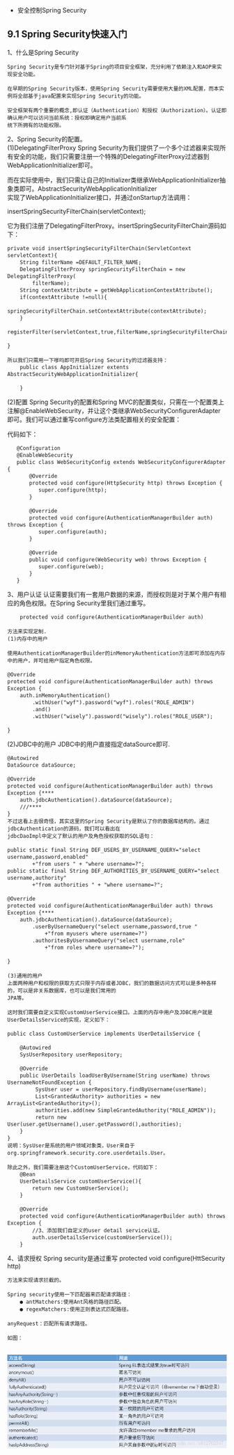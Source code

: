 * 安全控制Spring Security

9.1 Spring Security快速入门
--------------------------

 1、什么是Spring Security
    
    Spring Security是专门针对基于Spring的项目安全框架，充分利用了依赖注入和AOP来实现安全功能。
    
    在早期的Spring Security版本，使用Spring Security需要使用大量的XML配置，而本实例将全部基于java配置来实现Spring Security的功能。
    
    安全框架有两个重要的概念,即认证（Authentication）和授权（Authorization）。认证即确认用户可以访问当前系统：授权即确定用户当前系
    统下所拥有的功能权限。
    
    
2、Spring Security的配置。<br>
   (1)DelegatingFilterProxy
   Spring Security为我们提供了一个多个过滤器来实现所有安全的功能，我们只需要注册一个特殊的DelegatingFilterProxy过滤器到
   WebApplicationInitializer即可。
   
   而在实际使用中，我们只需让自己的Initializer类继承WebApplicationInitializer抽象类即可。AbstractSecurityWebApplicationInitializer<br>
   实现了WebApplicationInitializer接口，并通过onStartup方法调用：
   
   insertSpringSecurityFilterChain(servletContext);
   
   它为我们注册了DelegatingFilterProxy。insertSpringSecurityFilterChain源码如下：
   
    private void insertSpringSecurityFilterChain(ServletContext servletContext){
        String filterName =DEFAULT_FILTER_NAME;
        DelegatingFilterProxy springSecurityFilterChain = new DelegatingFilterProxy(
            filterName);
        String contextAttribute = getWebApplicationContextAttribute();
        if(contextAttribute !=null){
            springSecurityFilterChain.setContextAttribute(contextAttribute);
        }
        registerFilter(servletContext,true,filterName,springSecurityFilterChain);
       
    }  
    
    所以我们只需用一下嗲吗即可开启Spring Security的过滤器支持：
        public class AppInitializer extents AbstractSecurityWebApplicationInitializer{
        
        }
  (2)配置
  Spring Security的配置和Spring MVC的配置类似，只需在一个配置类上注解@EnableWebSecurity，并让这个类继承WebSecurityConfigurerAdapter<br>
  即可。我们可以通过重写configure方法类配置相关的安全配置：
  
  代码如下：
       
       @Configuration
       @EnableWebSecurity 
       public class WebSecurityConfig extends WebSecurityConfigurerAdapter {
           @Override
           protected void configure(HttpSecurity http) throws Exception {
              super.configure(http);
           }
        
           @Override
           protected void configure(AuthenticationManagerBuilder auth) throws Exception {
              super.configure(auth);      
           }   
           
           @Override
           public void configure(WebSecurity web) throws Exception {
              super.configure(web);
           }
       }
  
3、用户认证
    认证需要我们有一套用户数据的来源，而授权则是对于某个用户有相应的角色权限。在Spring Security里我们通过重写。
    
        protected void configure(AuthenticationManagerBuilder auth)

    方法来实现定制.
    (1)内存中的用户
    
    使用AuthenticationManagerBuilder的inMemoryAuthentication方法即可添加在内存中的用户，并可给用户指定角色权限。
    
    @Override
    protected void configure(AuthenticationManagerBuilder auth) throws Exception {
        auth.inMemoryAuthentication()
            .withUser("wyf").password("wyf").roles("ROLE_ADMIN")
            .and()
            .withUser("wisely").password("wisely").roles("ROLE_USER");

    }
   (2)JDBC中的用户
   JDBC中的用户直接指定dataSource即可.
   
    @Autowired
    DataSource dataSource;
    
    @Override
    protected void configure(AuthenticationManagerBuilder auth) throws Exception {****
        auth.jdbcAuthentication().dataSource(dataSource);
        ///****
    }
    不过这看上去很奇怪，其实这里的Spring Security是默认了你的数据库结构的。通过jdbcAuthentication的源码，我们可以看出在
    jdbcDaoImpl中定义了默认的用户及角色授权获取的SQL语句：
    
    public static final String DEF_USERS_BY_USERNAME_QUERY="select username,password,enabled"
            +"from users " + "where username=?";
    public static final String DEF_AUTHORITIES_BY_USERNAME_QUERY="select username,authority"
            +"from authorities " + "where username=?";
    
    @Override
    protected void configure(AuthenticationManagerBuilder auth) throws Exception {****
        auth.jdbcAuthentication().dataSource(dataSource);
            .userByUsernameQuery("select username,password,true "
                +"from myusers where username=?")
            .authoritesByUsernameQuery("select username,role"
                +"from roles where username=?");
        
    }
            
    (3)通用的用户
    上面两种用户和权限的获取方式只限于内存或者JDBC，我们的数据访问方式可以是多种各样的，可以是非关系数据库，也可以是我们常用的
    JPA等。
    
    这时我们需要自定义实现CustomUserService接口。上面的内存中用户及JDBC用户就是UserDetailsService的实现，定义如下：
    
    public class CustomUserService implements UserDetailsService {
    
        @Autowired
        SysUserRepository userRepository;
        
        @Override
        public UserDetails loadUserByUsername(String userName) throws UsernameNotFoundException {
             SysUser user = userRepository.findByUsername(userName);
             List<GrantedAuthority> authorities = new ArrayList<GrantedAuthority>();
             authorities.add(new SimpleGrantedAuthority("ROLE_ADMIN"));
             return new User(user.getUsername(),user.getPassword(),authorities);
        }
    }  
    说明：SysUser是系统的用户领域对象类，User来自于org.springframework.security.core.userdetails.User。
    
    除此之外，我们需要注册这个CustomUserService，代码如下：
        @Bean
        UserDetailsService customUserService(){
            return new CustomUserService();
        }
        
        @Override
        protected void configure(AuthenticationManagerBuilder auth) throws Exception {
            //3、添加我们自定义的user detail service认证。
            auth.userDetailsService(customUserService());
        }
4、请求授权
    Spring security是通过重写
    protected void configure(HttSecurity http)
    
    方法来实现请求拦截的。
    
    Spring security使用一下匹配器来匹配请求路径：
        ● antMatchers:使用Ant风格的路径匹配。
        ● regexMatchers:使用正则表达式匹配路径。
        
    anyRequest：匹配所有请求路径。
    
    如图：
  ![安全处理方法](https://github.com/lwx57280/Spring-Boot-learning/blob/master/chapter9-1/img-folder/Security.png)
